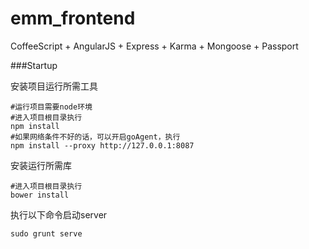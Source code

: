emm_frontend
============

CoffeeScript + AngularJS + Express + Karma + Mongoose + Passport

###Startup

安装项目运行所需工具

```
#运行项目需要node环境
#进入项目根目录执行
npm install
#如果网络条件不好的话，可以开启goAgent，执行
npm install --proxy http://127.0.0.1:8087
```

安装运行所需库

```
#进入项目根目录执行
bower install
```

执行以下命令启动server
```
sudo grunt serve
```
